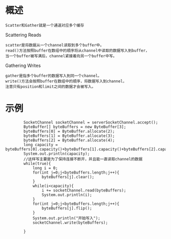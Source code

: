 
# 概述

	Scatter和Gather就是一个通道对应多个缓存

Scattering Reads

    scatter是将数据从一个channel读取到多个buffer中。
    read()方法按照buffer在数组中的顺序将从channel中读取的数据写入到buffer，
	当一个buffer被写满后，channel紧接着向另一个buffer中写。
       
Gathering Writes

    gather是指多个buffer的数据写入到同一个channel。
	write()方法会按照buffer在数组中的顺序，将数据写入到channel，
	注意只有position和limit之间的数据才会被写入。


# 示例


			SocketChannel socketChannel = serverSocketChannel.accept();
			ByteBuffer[] byteBuffers = new ByteBuffer[3];
			byteBuffers[0] = ByteBuffer.allocate(2);
			byteBuffers[1] = ByteBuffer.allocate(3);
			byteBuffers[2] = ByteBuffer.allocate(4);
			long capacity = byteBuffers[0].capacity()+byteBuffers[1].capacity()+byteBuffers[2].capacity();
			System.out.println(capacity);
			//这样写主要是为了保持连接不断开，并且能一直读取channel的数据
			while(true){
				long i = 0;
				for(int j=0;j<byteBuffers.length;j++){
					byteBuffers[j].clear();
				}
				while(i<capacity){
					i += socketChannel.read(byteBuffers);
					System.out.println(i);
				}
				for(int j=0;j<byteBuffers.length;j++){
					byteBuffers[j].flip();
				}
				System.out.println("开始写入");
				socketChannel.write(byteBuffers);
				
			}



